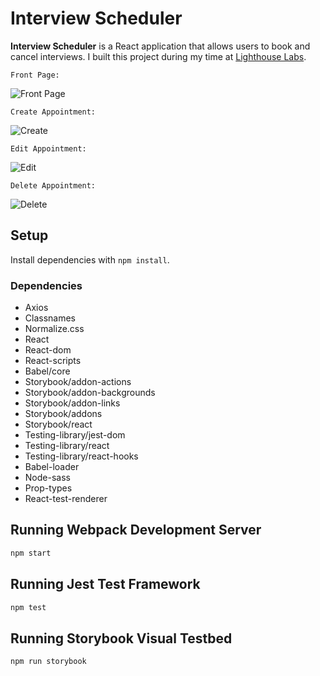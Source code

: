 # Interview Scheduler

**Interview Scheduler** is a React application that allows users to book and cancel interviews. I built this project during my time at [Lighthouse Labs](https://www.lighthouselabs.ca).



```Front Page:```


![Front Page](https://github.com/natalidavid/scheduler/blob/master/data/front-page.jpg)

```Create Appointment:```

![Create](https://github.com/natalidavid/scheduler/blob/master/data/create.gif)


```Edit Appointment:```

![Edit](https://github.com/natalidavid/scheduler/blob/master/data/edit.gif)


```Delete Appointment: ```

![Delete](https://github.com/natalidavid/scheduler/blob/master/data/delete.gif)


## Setup

Install dependencies with `npm install`.

### Dependencies
* Axios
* Classnames
* Normalize.css
* React
* React-dom
* React-scripts
* Babel/core
* Storybook/addon-actions
* Storybook/addon-backgrounds
* Storybook/addon-links
* Storybook/addons
* Storybook/react
* Testing-library/jest-dom
* Testing-library/react
* Testing-library/react-hooks
* Babel-loader
* Node-sass
* Prop-types
* React-test-renderer


## Running Webpack Development Server

```sh
npm start
```

## Running Jest Test Framework

```sh
npm test
```

## Running Storybook Visual Testbed

```sh
npm run storybook
```
